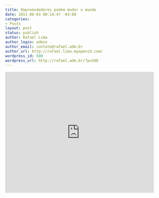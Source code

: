 ```yaml
---
title: Empreendedores podem mudar o mundo
date: 2011-06-03 00:14:47 -03:00
categories:
- Posts
layout: post
status: publish
author: Rafael Lima
author_login: admin
author_email: contato@rafael.adm.br
author_url: http://rafael.lima.myopenid.com/
wordpress_id: 500
wordpress_url: http://rafael.adm.br/?p=500
---
```


<iframe width="480" height="390" src="http://www.youtube.com/embed/WRUPnr9IKic" frameborder="0" allowfullscreen></iframe>
